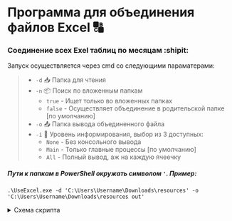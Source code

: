 # Программа для объединения файлов Excel :capital_abcd:
### Соединение всех Exel таблиц по месяцам :shipit:

Запуск осуществляется через cmd со следующими параматерами:

>- `-d` :inbox_tray: Папка для чтения
>- `-n` :package: Поиск по вложенным папкам
>    - `true` - Ищет только во вложенных папках
>    - `false` - Осуществляет объединение в родительской папке [по умолчанию]
>- `-o` :outbox_tray: Папка вывода объединенного файла
>- `-i` :speech_balloon: Уровень информирования, выбор из 3 доступных:
>    - `None` - Без консольного вывода
>    - `Main` - Только главные процессы [по умолчанию]
>    - `All` - Полный вывод, аж на каждую ячеечку


##### Пути к папкам в PowerShell окружать символом `'`. Пример:
```
.\UseExcel.exe -d 'C:\Users\Username\Downloads\resources' -o 'C:\Users\Username\Downloads\resources out'
```

<details> 
  <summary>Схема скрипта</summary>
  
   ![схема скрипта](https://user-images.githubusercontent.com/58171847/152562046-d859c65e-bd69-4342-b2e7-32a9b36ab702.png)
  
</details>

